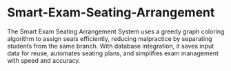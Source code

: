 # Smart-Exam-Seating-Arrangement
The Smart Exam Seating Arrangement System uses a greedy graph coloring algorithm to assign seats efficiently, reducing malpractice by separating students from the same branch. With database integration, it saves input data for reuse, automates seating plans, and simplifies exam management with speed and accuracy.
